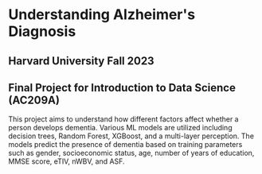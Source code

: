 # Understanding Alzheimer's Diagnosis
## Harvard University Fall 2023
## Final Project for Introduction to Data Science (AC209A)

This project aims to understand how different factors affect whether a person develops dementia. 
Various ML models are utilized including decision trees, Random Forest, XGBoost, and a multi-layer perception. 
The models predict the presence of dementia based on training parameters such as gender, socioeconomic status, age, number of years of education, MMSE score, eTIV, nWBV, and ASF.
